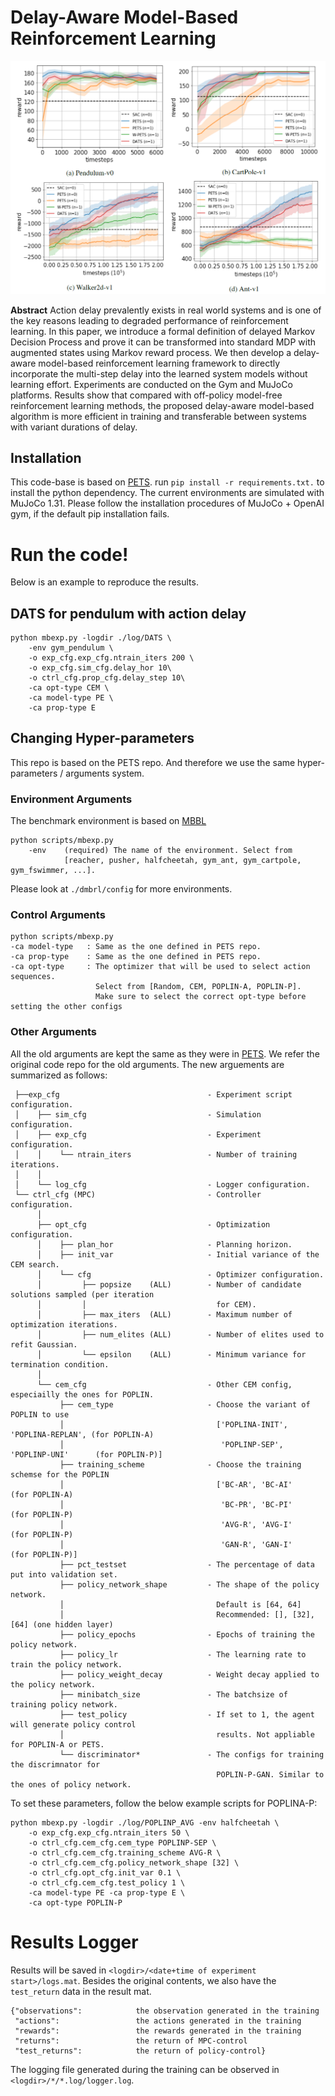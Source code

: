 # Delay-Aware Model-Based Reinforcement Learning
<p align=center>
<img src="img/result.png" width=800>
</p>

**Abstract** Action delay prevalently exists in real world systems and is one of the key reasons leading to degraded performance of reinforcement learning. In this paper, we introduce a formal definition of delayed Markov Decision Process and prove it can be transformed into standard MDP with augmented states using Markov reward process. We then develop a delay-aware model-based reinforcement learning framework to directly incorporate the multi-step delay into the learned system models without learning effort. Experiments are conducted on the Gym and MuJoCo platforms. Results show that compared with off-policy model-free reinforcement learning methods, the proposed delay-aware model-based algorithm is more efficient in training and transferable between systems with variant durations of delay.

## Installation
This code-base is based on [PETS](https://github.com/kchua/handful-of-trials).
run ```pip install -r requirements.txt.``` to install the python dependency.
The current environments are simulated with MuJoCo 1.31. Please follow the installation procedures of MuJoCo + OpenAI gym, if the default pip installation fails.

# Run the code!
Below is an example to reproduce the results.

## DATS for pendulum with action delay
```
python mbexp.py -logdir ./log/DATS \
    -env gym_pendulum \
    -o exp_cfg.exp_cfg.ntrain_iters 200 \
    -o exp_cfg.sim_cfg.delay_hor 10\
    -o ctrl_cfg.prop_cfg.delay_step 10\
    -ca opt-type CEM \
    -ca model-type PE \
    -ca prop-type E
```

## Changing Hyper-parameters

This repo is based on the PETS repo. And therefore we use the same hyper-parameters / arguments system.

### Environment Arguments

The benchmark environment is based on [MBBL](https://github.com/WilsonWangTHU/mbbl)
```
python scripts/mbexp.py
    -env    (required) The name of the environment. Select from
            [reacher, pusher, halfcheetah, gym_ant, gym_cartpole, gym_fswimmer, ...].
```
Please look at ```./dmbrl/config``` for more environments.

### Control Arguments

```
python scripts/mbexp.py
-ca model-type   : Same as the one defined in PETS repo.
-ca prop-type    : Same as the one defined in PETS repo.
-ca opt-type     : The optimizer that will be used to select action sequences.
                   Select from [Random, CEM, POPLIN-A, POPLIN-P].
                   Make sure to select the correct opt-type before setting the other configs
```

### Other Arguments

All the old arguments are kept the same as they were in [PETS](https://github.com/kchua/handful-of-trials).
We refer the original code repo for the old arguments.
The new arguements are summarized as follows:

```
 ├──exp_cfg                                 - Experiment script configuration.
 │    ├── sim_cfg                           - Simulation configuration.
 │    ├── exp_cfg                           - Experiment configuration.
 │    │    └── ntrain_iters                 - Number of training iterations.
 │    │         
 │    └── log_cfg                           - Logger configuration.
 └── ctrl_cfg (MPC)                         - Controller configuration.
      │         
      ├── opt_cfg                           - Optimization configuration.
      │    ├── plan_hor                     - Planning horizon.
      │    ├── init_var                     - Initial variance of the CEM search.
      │    └── cfg                          - Optimizer configuration.
      │         ├── popsize    (ALL)        - Number of candidate solutions sampled (per iteration
      │         │                             for CEM).
      │         ├── max_iters  (ALL)        - Maximum number of optimization iterations.
      │         ├── num_elites (ALL)        - Number of elites used to refit Gaussian.
      │         └── epsilon    (ALL)        - Minimum variance for termination condition.
      │         
      └── cem_cfg                           - Other CEM config, especiailly the ones for POPLIN.
           ├── cem_type                     - Choose the variant of POPLIN to use
           │                                  ['POPLINA-INIT', 'POPLINA-REPLAN', (for POPLIN-A)
           │                                   'POPLINP-SEP', 'POPLINP-UNI'      (for POPLIN-P)]
           ├── training_scheme              - Choose the training schemse for the POPLIN
           │                                  ['BC-AR', 'BC-AI'                  (for POPLIN-A)
           │                                   'BC-PR', 'BC-PI'                  (for POPLIN-P)
           │                                   'AVG-R', 'AVG-I'                  (for POPLIN-P)
           │                                   'GAN-R', 'GAN-I'                  (for POPLIN-P)]
           ├── pct_testset                  - The percentage of data put into validation set.
           ├── policy_network_shape         - The shape of the policy network.
           │                                  Default is [64, 64]
           │                                  Recommended: [], [32], [64] (one hidden layer)
           ├── policy_epochs                - Epochs of training the policy network.
           ├── policy_lr                    - The learning rate to train the policy network.
           ├── policy_weight_decay          - Weight decay applied to the policy network.
           ├── minibatch_size               - The batchsize of training policy network.
           ├── test_policy                  - If set to 1, the agent will generate policy control
           │                                  results. Not appliable for POPLIN-A or PETS.
           └── discriminator*               - The configs for training the discrimnator for
                                              POPLIN-P-GAN. Similar to the ones of policy network.
```

To set these parameters, follow the below example scripts for POPLINA-P:
```
python mbexp.py -logdir ./log/POPLINP_AVG -env halfcheetah \
    -o exp_cfg.exp_cfg.ntrain_iters 50 \
    -o ctrl_cfg.cem_cfg.cem_type POPLINP-SEP \
    -o ctrl_cfg.cem_cfg.training_scheme AVG-R \
    -o ctrl_cfg.cem_cfg.policy_network_shape [32] \
    -o ctrl_cfg.opt_cfg.init_var 0.1 \
    -o ctrl_cfg.cem_cfg.test_policy 1 \
    -ca model-type PE -ca prop-type E \
    -ca opt-type POPLIN-P
```

# Results Logger

Results will be saved in `<logdir>/<date+time of experiment start>/logs.mat`.
Besides the original contents, we also have the ```test_return``` data in the result mat.
```
{"observations":            the observation generated in the training
 "actions":                 the actions generated in the training
 "rewards":                 the rewards generated in the training
 "returns":                 the return of MPC-control
 "test_returns":            the return of policy-control}
```

The logging file generated during the training can be observed in ```<logdir>/*/*.log/logger.log```.
